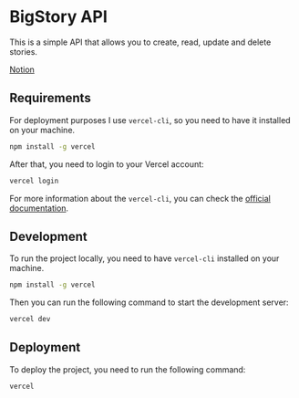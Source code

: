 # BigStory API

This is a simple API that allows you to create, read, update and delete stories.

[Notion](https://bigio-mobile.notion.site/BIGIO-Fullstack-Dev-Take-Home-Challenge-dfde6f6737ec4cfaa8b3c4ca1c31009e)

## Requirements

For deployment purposes I use `vercel-cli`, so you need to have it installed on your machine.

```bash
npm install -g vercel
```

After that, you need to login to your Vercel account:

```bash
vercel login
```

For more information about the `vercel-cli`, you can check the [official documentation](https://vercel.com/docs/cli).

## Development

To run the project locally, you need to have `vercel-cli` installed on your machine.

```bash
npm install -g vercel
```

Then you can run the following command to start the development server:

```bash
vercel dev
```

## Deployment

To deploy the project, you need to run the following command:

```bash
vercel
```

